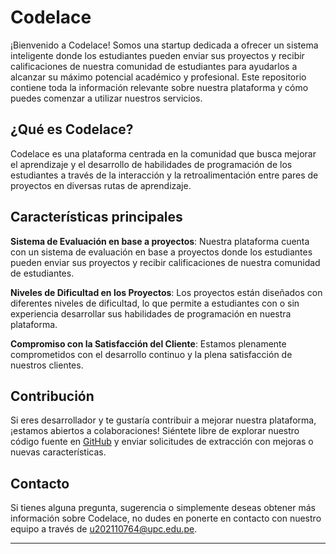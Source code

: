# Codelace

¡Bienvenido a Codelace! Somos una startup dedicada a ofrecer un sistema inteligente donde los estudiantes pueden enviar sus proyectos y recibir calificaciones de nuestra comunidad de estudiantes para ayudarlos a alcanzar su máximo potencial académico y profesional. Este repositorio contiene toda la información relevante sobre nuestra plataforma y cómo puedes comenzar a utilizar nuestros servicios.

## ¿Qué es Codelace?

Codelace es una plataforma centrada en la comunidad que busca mejorar el aprendizaje y el desarrollo de habilidades de programación de los estudiantes a través de la interacción y la retroalimentación entre pares de proyectos en diversas rutas de aprendizaje.
## Características principales

**Sistema de Evaluación en base a proyectos**: Nuestra plataforma cuenta con un sistema de evaluación en base a proyectos donde los estudiantes pueden enviar sus proyectos y recibir calificaciones de nuestra comunidad de estudiantes.

**Niveles de Dificultad en los Proyectos**: Los proyectos están diseñados con diferentes niveles de dificultad, lo que permite a estudiantes con o sin experiencia desarrollar sus habilidades de programación en nuestra plataforma.

**Compromiso con la Satisfacción del Cliente**: Estamos plenamente comprometidos con el desarrollo continuo y la plena satisfacción de nuestros clientes.

## Contribución

Si eres desarrollador y te gustaría contribuir a mejorar nuestra plataforma, ¡estamos abiertos a colaboraciones! Siéntete libre de explorar nuestro código fuente en [GitHub](https://github.com/CodeLace-Org) y enviar solicitudes de extracción con mejoras o nuevas características.

## Contacto

Si tienes alguna pregunta, sugerencia o simplemente deseas obtener más información sobre Codelace, no dudes en ponerte en contacto con nuestro equipo a través de [u202110764@upc.edu.pe](mailto:u202110764@upc.edu.pe).
****
